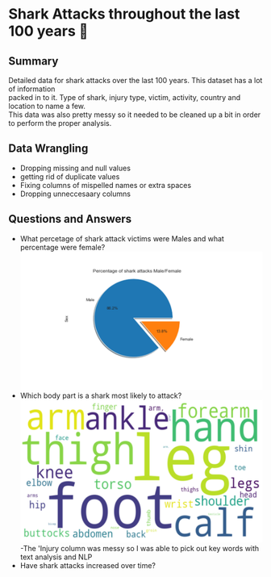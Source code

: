# Shark Attacks throughout the last 100 years 🦈 <br>
## Summary
Detailed data for shark attacks over the last 100 years. This dataset has a lot of information <br>
packed in to it. Type of shark, injury type, victim, activity, country and location to name a few. <br>
This data was also pretty messy so it needed to be cleaned up a bit in order to perform the proper analysis. <br>

## Data Wrangling

+ Dropping missing and null values
+ getting rid of duplicate values
+ Fixing columns of mispelled names or extra spaces
+ Dropping unneccesaary columns


## Questions and Answers

<div>
  <ul>
    <li>What percetage of shark attack victims were Males and what percentage were female?</li>
   <img src="https://github.com/aarmobley/sharkattack/blob/main/Shark%20Attack%20pie.png" width="600"/>
    <li>Which body part is a shark most likely to attack?</li>
    <img src="https://github.com/aarmobley/sharkattack/blob/main/Shark%20attack%20wordcloud.png" width="600"/> <br>
     -The 'Injury column was messy so I was able to pick out key words with text analysis and NLP 
    <li>Have shark attacks increased over time?</li>
  </ul>
</div>





 
